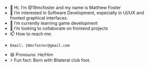 - 👋 Hi, I’m @19mcfoster and my name is Matthew Foster
- 👀 I’m interested in Software Development, especially in UI/UX and fronted graphical interfaces.
- 🌱 I’m currently learning game development  
- 💞️ I’m looking to collaborate on frontend projects
- 📫 How to reach me:
-     Email: 19mcfoster@gmail.com
- 😄 Pronouns: He/Him
- ⚡ Fun fact: Born with Bilateral club foot.

<!---
19mcfoster/19mcfoster is a ✨ special ✨ repository because its `README.md` (this file) appears on your GitHub profile.
You can click the Preview link to take a look at your changes.
--->
